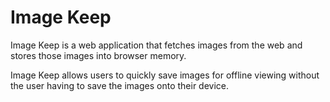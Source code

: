 # Image Keep

Image Keep is a web application that fetches images from the web and stores those images into browser memory.


Image Keep allows users to quickly save images for offline viewing without the user having to save the images onto their device.